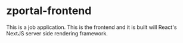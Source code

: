 # zportal-frontend
This is a job application. This is the frontend and it is built will React's NextJS server side rendering framework.
